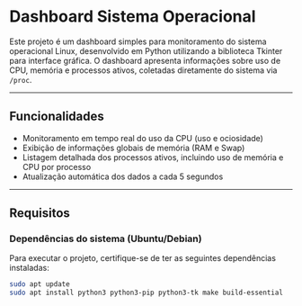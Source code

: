 # Dashboard Sistema Operacional

Este projeto é um dashboard simples para monitoramento do sistema operacional Linux, desenvolvido em Python utilizando a biblioteca Tkinter para interface gráfica. O dashboard apresenta informações sobre uso de CPU, memória e processos ativos, coletadas diretamente do sistema via `/proc`.

---

## Funcionalidades

- Monitoramento em tempo real do uso da CPU (uso e ociosidade)
- Exibição de informações globais de memória (RAM e Swap)
- Listagem detalhada dos processos ativos, incluindo uso de memória e CPU por processo
- Atualização automática dos dados a cada 5 segundos

---

## Requisitos

### Dependências do sistema (Ubuntu/Debian)

Para executar o projeto, certifique-se de ter as seguintes dependências instaladas:

```bash
sudo apt update
sudo apt install python3 python3-pip python3-tk make build-essential
